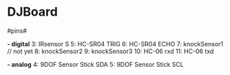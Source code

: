 # DJBoard


#pins#

**- digital**
	3: IRsensor			 	S
	5: HC-SR04				TRIG 
	6: HC-SR04				ECHO
	7: knockSensor1 // not yet
	8: knockSensor2
	9: knockSensor3
	10: HC-06				rxd
	11: HC-06				txd

**- analog**
	4: 9DOF Sensor Stick	SDA
	5: 9DOF Sensor Stick	SCL
